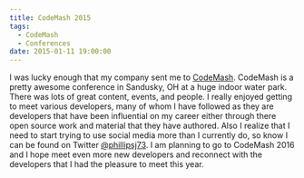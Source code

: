 ```yaml
---
title: CodeMash 2015
tags:
  - CodeMash
  - Conferences
date: 2015-01-11 19:00:00
---
```


I was lucky enough that my company sent me to [CodeMash](http://www.codemash.org/). CodeMash is a pretty
awesome conference in Sandusky, OH at a huge indoor water park. There
was lots of great content, events, and people. I really enjoyed getting to meet
various developers, many of whom I have followed as they are developers that have been influential on my career either through there open source work and material that they
have authored. Also I realize that I need to start trying to use social media more than
I currently do, so know I can be found on Twitter [@phillipsj73](https://twitter.com/phillipsj73). I am planning to go to
CodeMash 2016 and I hope meet even more new developers and reconnect with the developers
that I had the pleasure to meet this year.